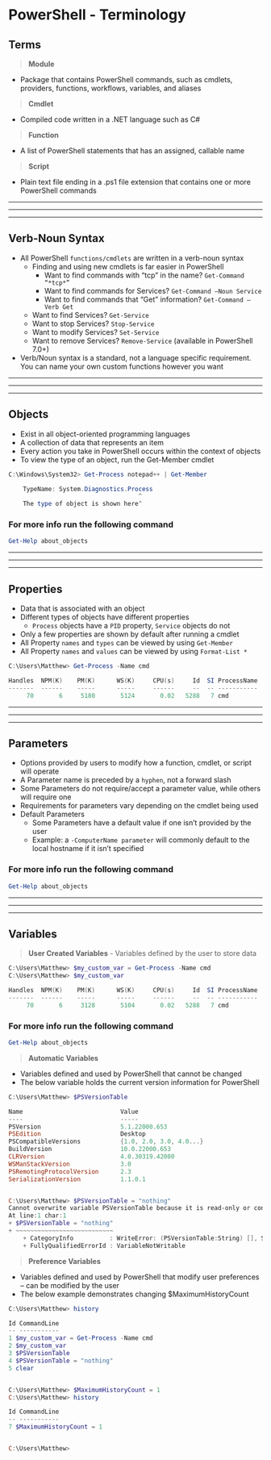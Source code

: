 # PowerShell - Terminology

## **Terms**

> **Module**
- Package that contains PowerShell commands, such as cmdlets, providers, functions, workflows, variables, and aliases

> **Cmdlet**
- Compiled code written in a .NET language such as C#

> **Function**
- A list of PowerShell statements that has an assigned, callable name

> **Script**
- Plain text file ending in a .ps1 file extension that contains one or more PowerShell commands

---
---
---

## **Verb-Noun Syntax**

- All PowerShell `functions/cmdlets` are written in a verb-noun syntax
    - Finding and using new cmdlets is far easier in PowerShell
        - Want to find commands with “tcp” in the name? `Get-Command “*tcp*”`
        - Want to find commands for Services? `Get-Command –Noun Service`
        - Want to find commands that “Get” information? `Get-Command –Verb Get`
    - Want to find Services? `Get-Service`
    - Want to stop Services? `Stop-Service`
    - Want to modify Services? `Set-Service`
    - Want to remove Services? `Remove-Service` (available in PowerShell 7.0+)
- Verb/Noun syntax is a standard, not a language specific requirement. You can name your own custom functions however you want

---
---
---

## **Objects**

- Exist in all object-oriented programming languages
- A collection of data that represents an item
- Every action you take in PowerShell occurs within the context of objects
- To view the type of an object, run the Get-Member cmdlet

```Powershell
C:\Windows\System32> Get-Process notepad++ | Get-Member

    TypeName: System.Diagnostics.Process
                                    ^
    The type of object is shown here^
```

### For more info run the following command

```PowerShell
Get-Help about_objects
```

---
---
---

## **Properties**

- Data that is associated with an object
- Different types of objects have different properties
    - `Process` objects have a `PID` property, `Service` objects do not
- Only a few properties are shown by default after running a cmdlet
- All Property `names` and `types` can be viewed by using `Get-Member`
- All Property `names` and `values` can be viewed by using `Format-List *`

```PowerShell
C:\Users\Matthew> Get-Process -Name cmd

Handles  NPM(K)    PM(K)      WS(K)     CPU(s)     Id  SI ProcessName
-------  ------    -----      -----     ------     --  -- -----------
     70       6     5180       5124       0.02   5288   7 cmd
```

---
---
---

## **Parameters**

- Options provided by users to modify how a function, cmdlet, or script will operate
- A Parameter name is preceded by a `hyphen`, not a forward slash
- Some Parameters do not require/accept a parameter value, while others will require one
- Requirements for parameters vary depending on the cmdlet being used
- Default Parameters
    - Some Parameters have a default value if one isn’t provided by the user
    - Example: a `-ComputerName parameter` will commonly default to the local hostname if it isn’t specified

### For more info run the following command

```PowerShell
Get-Help about_objects
```

---
---
---

## **Variables**

> **User Created Variables**
    - Variables defined by the user to store data

```PowerShell
C:\Users\Matthew> $my_custom_var = Get-Process -Name cmd
C:\Users\Matthew> $my_custom_var

Handles  NPM(K)    PM(K)      WS(K)     CPU(s)     Id  SI ProcessName
-------  ------    -----      -----     ------     --  -- -----------
     70       6     3128       5104       0.02   5288   7 cmd
```

### For more info run the following command

```PowerShell
Get-Help about_objects
```

> **Automatic Variables**

- Variables defined and used by PowerShell that cannot be changed
- The below variable holds the current version information for PowerShell

```PowerShell
C:\Users\Matthew> $PSVersionTable

Name                           Value
----                           -----
PSVersion                      5.1.22000.653
PSEdition                      Desktop
PSCompatibleVersions           {1.0, 2.0, 3.0, 4.0...}
BuildVersion                   10.0.22000.653
CLRVersion                     4.0.30319.42000
WSManStackVersion              3.0
PSRemotingProtocolVersion      2.3
SerializationVersion           1.1.0.1


C:\Users\Matthew> $PSVersionTable = "nothing"
Cannot overwrite variable PSVersionTable because it is read-only or constant.
At line:1 char:1
+ $PSVersionTable = "nothing"
+ ~~~~~~~~~~~~~~~~~~~~~~~~~~~
    + CategoryInfo          : WriteError: (PSVersionTable:String) [], SessionStateUnauthorizedAccessException
    + FullyQualifiedErrorId : VariableNotWritable
```

> **Preference Variables**

- Variables defined and used by PowerShell that modify user preferences – can be modified by the user
- The below example demonstrates changing $MaximumHistoryCount

```PowerShell
C:\Users\Matthew> history

Id CommandLine
-- -----------
1 $my_custom_var = Get-Process -Name cmd
2 $my_custom_var
3 $PSVersionTable
4 $PSVersionTable = "nothing"
5 clear


C:\Users\Matthew> $MaximumHistoryCount = 1
C:\Users\Matthew> history

Id CommandLine
-- -----------
7 $MaximumHistoryCount = 1


C:\Users\Matthew>
```